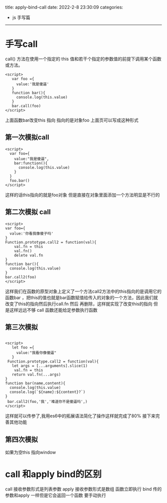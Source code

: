 title: apply-bind-call
date: 2022-2-8 23:30:09
categories:
- js 手写篇
---

# 手写call
call() 方法在使用一个指定的 this 值和若干个指定的参数值的前提下调用某个函数或方法。

```
<script>
   var foo ={
     value:'我是傻逼'
   }
   function bar(){
     console.log(this.value)
   }
   bar.call(foo)
</script>
```
上面函数bar改变this 指向 指向的是对象foo
上面页可以写成这种形式
## 第一次模拟call
```
<script>
  var foo={
    value:"我是傻逼",
    bar:function(){
      console.log(this.value)
    }
  }
  foo.bar()
</script>
```
这样的话this指向的就是foo对象
但是直接在对象里面添加一个方法明显是不行的
## 第二次模拟 call

```
<script>
var foo={
  value:'你看我像傻子吗'  
}
Function.prototype.call2 = function(val){
    val.fn = this
    val.fn()
    delete val.fn
}
function bar(){
  console.log(this.value)
}
bar.call2(foo)
</script>
```

这样我们在函数的原型对象上定义了一个方法call2方法中的this指向的是调用它的函数bar ，把this的值也就是bar函数赋值给传入的对象的一个方法，因此我们就改变了this的指向然后执行call.fn 然后 再删除，这样就实现了改变this的指向
但是这样远远不够
call 函数还能给定参数执行函数
## 第三次模拟
```

<script>
   let foo ={
     value:"我看你像傻逼"
   }
 Function.prototype.call2 = function(val){
   let args = [...arguments].slice(1)
    val.fn = this
   return val.fn(...args)
}
function bar(name,content){
  console.log(this.value)
  console.log(`${name}:${content}?`)
}
 bar.call2(foo,'我','难道你不是傻逼吗',)
</script>
```
这样就可以传参了,我用es6中的拓展语法简化了操作这样就完成了80%
接下来完善其他功能
## 第四次模拟

<script>
   let value='jjjj'
   let foo ={
     value:"我看你像傻逼"
   }
 Function.prototype.call2 = function(val){
     var val = val||window;
     val.fn = this
     let args = [...arguments].slice(1)
     let result = val.fn(...args)
     delete val.fn
     return result
}
function bar(name,content){
  console.log(this.value)
  console.log(`${name}:${content}?`)
}
bar.call2(null)
</script>

如果为空this 指向window

# call 和apply bind的区别
call 接收参数形式是列表参数
apply 接收参数形式是数组 函数立即执行
bind 传的参数和apply 一样但是它会返回一个函数 要手动执行


